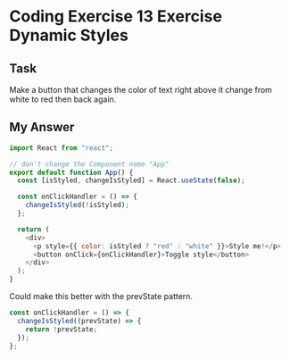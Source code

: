 # Coding Exercise 13 Exercise Dynamic Styles

## Task

Make a button that changes the color of text right above it change from white to red then back again.

## My Answer

```js
import React from "react";

// don't change the Component name "App"
export default function App() {
  const [isStyled, changeIsStyled] = React.useState(false);

  const onClickHandler = () => {
    changeIsStyled(!isStyled);
  };

  return (
    <div>
      <p style={{ color: isStyled ? "red" : "white" }}>Style me!</p>
      <button onClick={onClickHandler}>Toggle style</button>
    </div>
  );
}
```

Could make this better with the prevState pattern.

```js
const onClickHandler = () => {
  changeIsStyled((prevState) => {
    return !prevState;
  });
};
```
